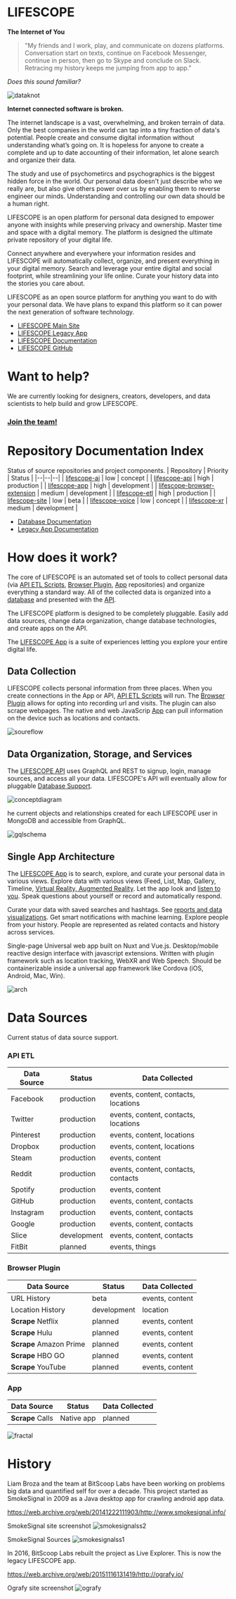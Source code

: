 # LIFESCOPE

**The Internet of You**

> "My friends and I work, play, and communicate on dozens platforms. Conversation start on texts, continue on Facebook Messenger, continue in person, then go to Skype and conclude on Slack. Retracing my history keeps me jumping from app to app."

_Does this sound familiar?_

![dataknot][dataknot]

**Internet connected software is broken.**

The internet landscape is a vast, overwhelming, and broken terrain of data. Only the best companies in the world can tap into a tiny fraction of data's potential. People create and consume digital information without understanding what’s going on.  It is hopeless for anyone to create a complete and up to date accounting of their information, let alone search and organize their data.

The study and use of psychometircs and psychographics is the biggest hidden force in the world. Our personal data doesn't just describe who we really are, but also give others power over us by enabling them to reverse engineer our minds. Understanding and controlling our own data should be a human right.

LIFESCOPE is an open platform for personal data designed to empower anyone with insights while preserving privacy and ownership. Master time and space with a digital memory. The platform is designed the ultimate private repository of your digital life. 

Connect anywhere and everywhere your information resides and LIFESCOPE will automatically collect, organize, and present everything in your digital memory. Search and leverage your entire digital and social footprint, while streamlining your life online. Curate your history data into the stories you care about.

LIFESCOPE as an open source platform for anything you want to do with your personal data. We have plans to expand this platform so it can power the next generation of software technology. 

- [LIFESCOPE Main Site](https://lifescope.io)
- [LIFESCOPE Legacy App](https://app.lifescope.io)
- [LIFESCOPE Documentation](https://lifescope.io/learn)
- [LIFESCOPE GitHub](https://github.com/LifeScopeLabs)

# Want to help? 
We are currently looking for designers, creators, developers, and data scientists to help build and grow LIFESCOPE.

### **[Join the team!](https://lifescope.io/signupdev)**

# Repository Documentation Index

Status of source repositories and project components.
| Repository | Priority | Status |
|--|--|--|
| [lifescope-ai](https://lifescopelabs.github.io/ai.html) | low | concept |
| [lifescope-api](https://lifescopelabs.github.io/api.html) | high | production |
| [lifescope-app](https://lifescopelabs.github.io/app.html) | high | development |
| [lifescope-browser-extension](https://lifescopelabs.github.io/browser-extension.html) | medium | development |
| [lifescope-etl](https://lifescopelabs.github.io/etl.html) | high | production |
| [lifescope-site](https://lifescopelabs.github.io/site.html) | low | beta |
| [lifescope-voice](https://lifescopelabs.github.io/voice.html) | low | concept |
| [lifescope-xr](https://lifescopelabs.github.io/xr.html) | medium | development |

- [Database Documentation](https://lifescopelabs.github.io/db.html)
- [Legacy App Documentation](https://github.com/LifeScopeLabs/lifescope-etl/tree/master/archive/tutorial)

# How does it work?

The core of LIFESCOPE is an automated set of tools to collect personal data (via [API ETL Scripts](https://lifescopelabs.github.io/etl.html), [Browser Plugin](https://lifescopelabs.github.io/browser-extension.html), [App](https://lifescopelabs.github.io/app.html) repositories) and organize everything a standard way. All of the collected data is organized into a [database](https://lifescopelabs.github.io/database.html) and presented with the [API](https://lifescopelabs.github.io/api.html).

The LIFESCOPE platform is designed to be completely pluggable. Easily add data sources, change data organization, change database technologies, and create apps on the API.

The [LIFESCOPE App](https://lifescopelabs.github.io/app.html) is a suite of experiences letting you explore your entire digital life.

## Data Collection
LIFESCOPE collects personal information from three places. When you create connections in the App or API, [API ETL Scripts](https://lifescopelabs.github.io/etl.html) will run. The [Browser Plugin](https://lifescopelabs.github.io/browser-extension.html) allows for opting into recording url and visits. The plugin can also scrape webpages. The native and web JavaScrip [App](https://lifescopelabs.github.io/app.html) can pull information on the device such as locations and contacts.

![soureflow]

## Data Organization, Storage, and Services
The [LIFESCOPE API](https://lifescopelabs.github.io/api.html) uses GraphQL and REST to signup, login, manage sources, and access all your data. LIFESCOPE's API will eventually allow for pluggable [Database Support](https://lifescopelabs.github.io/database.html).

![conceptdiagram]

he current objects and relationships created for each LIFESCOPE user in MongoDB and accessible from GraphQL.

![gqlschema]

## Single App Architecture

The [LIFESCOPE App](https://lifescopelabs.github.io/app.html) is to search, explore, and curate your personal data in various views. Explore data with various views (Feed, List, Map, Gallery, Timeline, [Virtual Reality, Augmented Reality](https://lifescopelabs.github.io/xr.html).  Let the app look and [listen to you](https://lifescopelabs.github.io/voice.html). Speak questions about yourself or record and automatically respond.

Curate your data with saved searches and hashtags. See [reports and data visualizations](https://lifescopelabs.github.io/ai.html). Get smart notifications with machine learning. Explore people from your history. People are represented as related contacts and history across services. 

Single-page Universal web app built on Nuxt and Vue.js. Desktop/mobile reactive design interface with javascript extensions. Written with plugin framework such as location tracking, WebXR and Web Speech. Should be containerizable inside a universal app framework like Cordova (iOS, Android, Mac, Win). 

![arch]




# Data Sources

Current status of data source support.

### API ETL

| Data Source | Status | Data Collected |
|--|--|--|
| Facebook | production | events, content, contacts, locations |
| Twitter | production | events, content, contacts, locations |
| Pinterest | production | events, content, locations |
| Dropbox | production | events, content, locations |
| Steam | production | events, content |
| Reddit | production | events, content, contacts, contacts |
| Spotify | production | events, content |
| GitHub | production | events, content, contacts |
| Instagram | production | events, content, contacts |
| Google | production | events, content, contacts |
| Slice | development | events, content, contacts |
| FitBit | planned | events, things |

### Browser Plugin

| Data Source | Status | Data Collected |
|--|--|--|
| URL History | beta | events, content |
| Location History | development | location |
| **Scrape** Netflix | planned | events, content |
| **Scrape** Hulu | planned | events, content |
| **Scrape** Amazon Prime | planned | events, content |
| **Scrape** HBO GO | planned | events, content |
| **Scrape** YouTube | planned | events, content |

### App

| Data Source | Status | Data Collected |
|--|--|--|
| **Scrape** Calls | Native app | planned | events, content, contacts, places |

![fractal][fractal]

# History

Liam Broza and the team at BitScoop Labs have been working on problems big data and quantified self for over a decade. This project started as SmokeSignal in 2009 as a Java desktop app for crawling android app data. 

https://web.archive.org/web/20141222111903/http://www.smokesignal.info/

SmokeSignal site screenshot
![smokesignalss2]

SmokeSignal Sources
![smokesignalss1] 

In 2016, BitScoop Labs rebuilt the project as Live Explorer. This is now the legacy LIFESCOPE app.

https://web.archive.org/web/20151116131419/http://ografy.io/

Ografy site screenshot
![ografy]

[conceptdiagram]:https://lifescopelabs.github.io/assets/img/concept-diagram.png
[soureflow]:https://lifescopelabs.github.io/assets/diagrams/data-source-flow.png
[arch]: https://lifescopelabs.github.io/assets/diagrams/LifeScope%20Architecture%20PlanningNEW.jpg  
[dataknot]:https://lifescopelabs.github.io/assets/img/dataknot.png
[smokesignalss1]:https://lifescopelabs.github.io/assets/screenshots/smokesignal-io-legacy-1.png
[smokesignalss2]:https://lifescopelabs.github.io/assets/screenshots/smokesignal-io-legacy-2.png
[fractal]:https://lifescopelabs.github.io/assets/img/fractal.png
[ografy]:https://lifescopelabs.github.io/assets/screenshots/ografy.png
[gqlschema]:https://lifescopelabs.github.io/assets/diagrams/LifeScopeSchema.png
<!--stackedit_data:
eyJoaXN0b3J5IjpbMTAwODk5MzAyMCwtODEwNjI1MzA4LDEzMD
UwODk5NDEsLTEyMDI2MjUwMDYsMTMxMDYzODM2M119
-->
